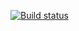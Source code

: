 [![Build status](https://ci.appveyor.com/api/projects/status/x07sfcjn00c7w9f3?svg=true)](https://ci.appveyor.com/project/volontare/aqa4)